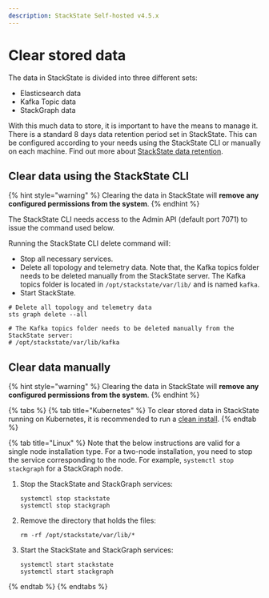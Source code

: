 ```yaml
---
description: StackState Self-hosted v4.5.x
---
```


# Clear stored data

The data in StackState is divided into three different sets:

* Elasticsearch data
* Kafka Topic data
* StackGraph data

With this much data to store, it is important to have the means to manage it. There is a standard 8 days data retention period set in StackState. This can be configured according to your needs using the StackState CLI or manually on each machine. Find out more about [StackState data retention](data_retention.md).

## Clear data using the StackState CLI

{% hint style="warning" %}
Clearing the data in StackState will **remove any configured permissions from the system**.
{% endhint %}

The StackState CLI needs access to the Admin API \(default port 7071\) to issue the command used below.

Running the StackState CLI delete command will:

* Stop all necessary services.
* Delete all topology and telemetry data. Note that, the Kafka topics folder needs to be deleted manually from the StackState server. The Kafka topics folder is located in `/opt/stackstate/var/lib/` and is named `kafka`.
* Start StackState.

```text
# Delete all topology and telemetry data
sts graph delete --all

# The Kafka topics folder needs to be deleted manually from the StackState server:
# /opt/stackstate/var/lib/kafka
```

## Clear data manually

{% hint style="warning" %}
Clearing the data in StackState will **remove any configured permissions from the system**.
{% endhint %}

{% tabs %}
{% tab title="Kubernetes" %}
To clear stored data in StackState running on Kubernetes, it is recommended to run a [clean install](../install-stackstate/kubernetes_install/install_stackstate.md).
{% endtab %}

{% tab title="Linux" %}
Note that the below instructions are valid for a single node installation type. For a two-node installation, you need to stop the service corresponding to the node. For example, `systemctl stop stackgraph` for a StackGraph node.

1. Stop the StackState and StackGraph services:

   ```text
   systemctl stop stackstate
   systemctl stop stackgraph
   ```

2. Remove the directory that holds the files:

   ```text
   rm -rf /opt/stackstate/var/lib/*
   ```

3. Start the StackState and StackGraph services:

   ```text
   systemctl start stackstate
   systemctl start stackgraph
   ```
{% endtab %}
{% endtabs %}

